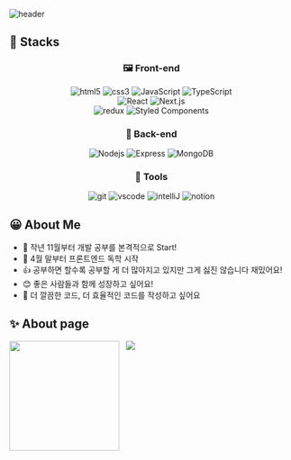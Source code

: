 ![header](https://capsule-render.vercel.app/api?type=waving&height=200&text=Ito's%20github&fontAlign=70&fontAlignY=40&fontSize=50&color=0:6F38C5,80:87A2FB,100:87A2FB&fontColor=ffffff&animation=fadeIn)

## 🧱 Stacks

<div>
  <div>
    <h3 align="center">🖼️ Front-end</h3>
    <div align="center">
      <img alt="html5" src="https://img.shields.io/badge/-HTML5-E34F26?style=flat-square&logo=html5&logoColor=white" />
      <img alt="css3" src="https://img.shields.io/badge/-CSS3-1572B6?style=flat-square&logo=css3&logoColor=white" />
      <img alt="JavaScript" src="https://img.shields.io/badge/-JavaScript-F7DF1E?style=flat-square&logo=javascript&logoColor=white" />
      <img alt="TypeScript" src="https://img.shields.io/badge/-TypeScript-3178C6?style=flat-square&logo=typescript&logoColor=white" />
    </div>
    <div align="center">
      <img alt="React" src="https://img.shields.io/badge/-React-45b8d8?style=flat-square&logo=react&logoColor=white" />
      <img alt="Next.js" src="https://img.shields.io/badge/-Next.js-000000?style=flat-square&logo=next.js&logoColor=white" />
    </div>
    <div align="center">
      <img alt="redux" src="https://img.shields.io/badge/-Redux-764ABC?style=flat-square&logo=redux&logoColor=white" />
      <img alt="Styled Components" src="https://img.shields.io/badge/-Styled_Components-db7092?style=flat-square&logo=styled-components&logoColor=white" />
    </div>
  <div>
  
  <div>
    <h3 align="center">💾 Back-end</h3>
    <div align="center">
      <img alt="Nodejs" src="https://img.shields.io/badge/-Nodejs-339933?style=flat-square&logo=Node.js&logoColor=white" />
      <img alt="Express" src="https://img.shields.io/badge/-Express-yellow?style=flat-square&logo=express&logoColor=white" />
      <img alt="MongoDB" src="https://img.shields.io/badge/-MongoDB-47A248?style=flat-square&logo=mongodb&logoColor=white" />
    </div>
  <div>

  <div>
    <h3 align="center">🔨 Tools</h3>
    <div align="center">
      <img alt="git" src="https://img.shields.io/badge/-Git-F05032?style=flat-square&logo=git&logoColor=white" />
      <img alt="vscode" src="https://img.shields.io/badge/-VScode-007ACC?style=flat-square&logo=VisualStudioCode&logoColor=white" />
      <img alt="intelliJ" src="https://img.shields.io/badge/-IntelliJ-000000?style=flat-square&logo=IntelliJIDEA&logoColor=white" />
      <img alt="notion" src="https://img.shields.io/badge/-Notion-ffffff?style=flat-square&logo=Notion&logoColor=black" />
    </div>
  <div>
</div>

## 😀 About Me

- 🚩 작년 11월부터 개발 공부를 본격적으로 Start!
- 📆 4월 말부터 프론트엔드 독학 시작
- 👍 공부하면 할수록 공부할 게 더 많아지고 있지만 그게 싫진 않습니다 재밌어요!
- 😊 좋은 사람들과 함께 성장하고 싶어요!
- 📔 더 깔끔한 코드, 더 효율적인 코드를 작성하고 싶어요

## ✨ About page

<div align="center" style="display: flex;">
  <img height="195px" src="https://github-readme-stats.vercel.app/api/top-langs/?username=seongjin2427&hide=java&layout=compact&bg_color=E4F9F5&title_color=1B262C&text_color=3282B8" />
  <span>&nbsp;&nbsp;&nbsp;</span>
  <img src="https://github-readme-stats.vercel.app/api?username=seongjin2427&show_icons=true&theme=radical&hide_border=true&bg_color=E4F9F5&title_color=1B262C&text_color=3282B8&icon_color=3282B8" />
</div>
